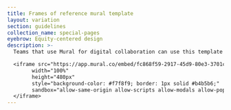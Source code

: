 ```yaml
---
title: Frames of reference mural template
layout: variation
section: guidelines
collection_name: special-pages
eyebrow: Equity-centered design
description: >-
  Teams that use Mural for digital collaboration can use this template to do their frames of reference activity.

  <iframe src="https://app.mural.co/embed/fc868f59-2917-45d9-80e3-3701c6daa3fb"
        width="100%"
        height="480px"
        style="background-color: #f7f8f9; border: 1px solid #b4b5b6;"
        sandbox="allow-same-origin allow-scripts allow-modals allow-popups allow-popups-to-escape-sandbox">
  </iframe>
---
```

